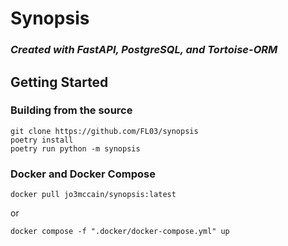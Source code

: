 # Synopsis

### _Created with FastAPI, PostgreSQL, and Tortoise-ORM_

## Getting Started

### Building from the source
    git clone https://github.com/FL03/synopsis
    poetry install
    poetry run python -m synopsis

### Docker and Docker Compose

    docker pull jo3mccain/synopsis:latest
or

    docker compose -f ".docker/docker-compose.yml" up